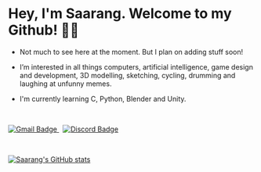 # Hey, I'm Saarang. Welcome to my Github! 🙋‍♂️
- Not much to see here at the moment. But I plan on adding stuff soon!
- I’m interested in all things computers, artificial intelligence, game design and development, 3D modelling, sketching, cycling, drumming and laughing at unfunny memes.
- I'm currently learning C, Python, Blender and Unity.

  &nbsp;
<a href="mailto:saaranganand2013@gmail.com">
  <img src="https://img.shields.io/badge/Gmail-saaranganand2013%40gmail.com-orange?style=for-the-badge&logo=gmail&logoColor=white" alt="Gmail Badge"/>
  </a>
  &nbsp;
<a href="https://discordapp.com/users/359985187582378004">
  <img src="https://img.shields.io/badge/Discord-smuggler%232323-blue?style=for-the-badge&logo=discord&logoColor=white" alt="Discord Badge"/>
  </a>
  
  &nbsp;

[![Saarang's GitHub stats](https://github-readme-stats.vercel.app/api?username=saaranganand&theme=tokyonight)](https://github.com/anuraghazra/github-readme-stats)

<!---
saaranganand/saaranganand is a ✨ special ✨ repository because its `README.md` (this file) appears on your GitHub profile.
You can click the Preview link to take a look at your changes.
--->
